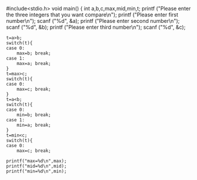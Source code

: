 #include<stdio.h>
void main()
{
	int a,b,c,max,mid,min,t;
	  printf ("Please enter the three integers that you want compare\n");
      printf ("Please enter first number\n");
      scanf ("%d", &a);
      printf ("Please enter second number\n");
      scanf ("%d", &b);
      printf ("Please enter third number\n");
      scanf ("%d", &c);

	t=a>b;
	switch(t){
	case 0:
		max=b; break;
	case 1:
		max=a; break;
	}
	t=max>c;
	switch(t){
	case 0:
		max=c; break;
	}
	t=a<b;
	switch(t){
	case 0:
		min=b; break;
	case 1:
		min=a; break;
	}
	t=min<c;
	switch(t){
	case 0:
		max=c; break;
	
	printf("max=%d\n",max);
	printf("mid=%d\n",mid);
	printf("min=%d\n",min);
